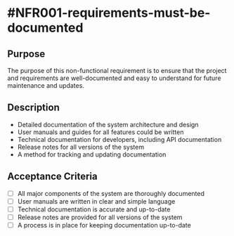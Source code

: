 # #NFR001-requirements-must-be-documented

## Purpose

The purpose of this non-functional requirement is to ensure that the project and
requirements are well-documented and easy to understand for future maintenance and
updates.

## Description

- Detailed documentation of the system architecture and design
- User manuals and guides for all features could be written
- Technical documentation for developers, including API documentation
- Release notes for all versions of the system
- A method for tracking and updating documentation

## Acceptance Criteria

- [ ] All major components of the system are thoroughly documented
- [ ] User manuals are written in clear and simple language
- [ ] Technical documentation is accurate and up-to-date
- [ ] Release notes are provided for all versions of the system
- [ ] A process is in place for keeping documentation up-to-date
